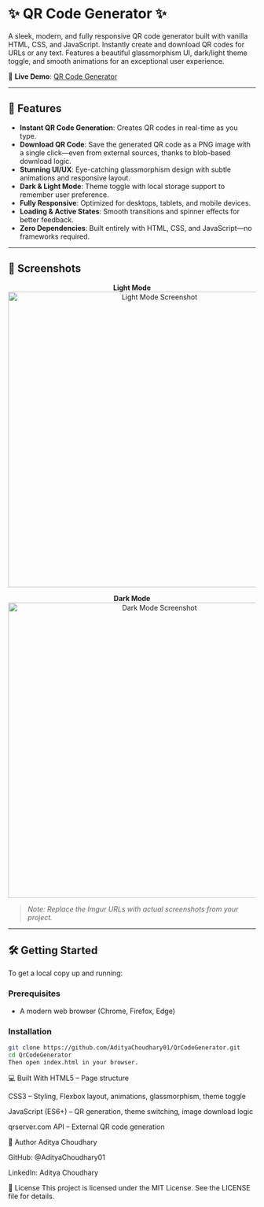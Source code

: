 # ✨ QR Code Generator ✨

A sleek, modern, and fully responsive QR code generator built with vanilla HTML, CSS, and JavaScript. Instantly create and download QR codes for URLs or any text. Features a beautiful glassmorphism UI, dark/light theme toggle, and smooth animations for an exceptional user experience.

🔗 **Live Demo**: [QR Code Generator](https://adityachoudhary01.github.io/QrCodeGenerator/)

---

## 🚀 Features

- **Instant QR Code Generation**: Creates QR codes in real-time as you type.
- **Download QR Code**: Save the generated QR code as a PNG image with a single click—even from external sources, thanks to blob-based download logic.
- **Stunning UI/UX**: Eye-catching glassmorphism design with subtle animations and responsive layout.
- **Dark & Light Mode**: Theme toggle with local storage support to remember user preference.
- **Fully Responsive**: Optimized for desktops, tablets, and mobile devices.
- **Loading & Active States**: Smooth transitions and spinner effects for better feedback.
- **Zero Dependencies**: Built entirely with HTML, CSS, and JavaScript—no frameworks required.

---

## 📸 Screenshots

<p align="center">
<strong>Light Mode</strong><br>
<img src="https://i.imgur.com/your-light-mode-screenshot.png" alt="Light Mode Screenshot" width="600">
</p>

<p align="center">
<strong>Dark Mode</strong><br>
<img src="https://i.imgur.com/your-dark-mode-screenshot.png" alt="Dark Mode Screenshot" width="600">
</p>

> _Note: Replace the Imgur URLs with actual screenshots from your project._

---

## 🛠️ Getting Started

To get a local copy up and running:

### Prerequisites

- A modern web browser (Chrome, Firefox, Edge)

### Installation

```bash
git clone https://github.com/AdityaChoudhary01/QrCodeGenerator.git
cd QrCodeGenerator
Then open index.html in your browser.
```
💻 Built With
HTML5 – Page structure

CSS3 – Styling, Flexbox layout, animations, glassmorphism, theme toggle

JavaScript (ES6+) – QR generation, theme switching, image download logic

qrserver.com API – External QR code generation

👤 Author
Aditya Choudhary

GitHub: @AdityaChoudhary01

LinkedIn: Aditya Choudhary

📄 License
This project is licensed under the MIT License. See the LICENSE file for details.
